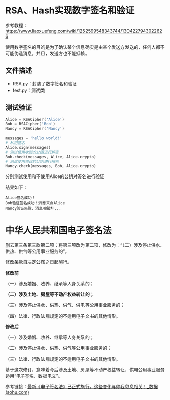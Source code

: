 # RSA、Hash实现数字签名和验证

参考教程：https://www.liaoxuefeng.com/wiki/1252599548343744/1304227943022626

使用数字签名的目的是为了确认某个信息确实是由某个发送方发送的，任何人都不可能伪造消息，并且，发送方也不能抵赖。

## 文件描述

- RSA.py：封装了数字签名和验证
- test.py：测试类

## 测试验证

```python
Alice = RSACipher('Alice')
Bob = RSACipher('Bob')
Nancy = RSACipher('Nancy')

messages = 'hello world!'
# 私钥签名
Alice.sign(messages)
# 测试使用收到的公钥进行解密
Bob.check(messages, Alice, Alice.crypto)
# 测试使用错误的公钥进行解密
Nancy.check(messages, Bob, Alice.crypto)
```

分别测试使用和不使用Alice的公钥对签名进行验证

结果如下：

```
Alice签名成功！
Bob验证签名成功！消息来自Alice
Nancy验证失败，消息被破坏...
```



# 中华人民共和国电子签名法

删去第三条第三款第二项；将第三项改为第二项，修改为：“（二）涉及停止供水、供热、供气等公用事业服务的”。

修改条款自决定公布之日起施行。

**修改前**

（一）涉及婚姻、收养、继承等人身关系的；

**（二）涉及土地、房屋等不动产权益转让的；**

（三）涉及停止供水、供热、供气、供电等公用事业服务的；

（四）法律、行政法规规定的不适用电子文书的其他情形。

**修改后**

（一）涉及婚姻、收养、继承等人身关系的；

（二）涉及停止供水、供热、供气等公用事业服务的；

（三）法律、行政法规规定的不适用电子文书的其他情形。

基于这次修订，意味着今后涉及土地、房屋等不动产权益转让、供电公用事业服务适用“电子签名、数据电文”。

参考链接：[最新《电子签名法》已正式施行，这些变化与你我息息相关！_数据 (sohu.com)](https://www.sohu.com/a/321351209_772729)
